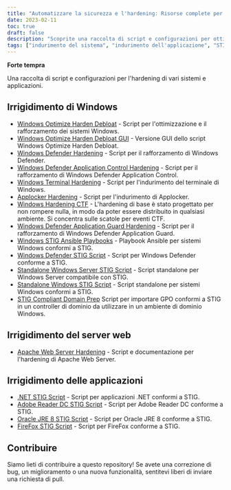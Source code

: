 ```yaml
---
title: "Automatizzare la sicurezza e l'hardening: Risorse complete per l'hardening"
date: 2023-02-11
toc: true
draft: false
description: "Scoprite una raccolta di script e configurazioni per ottimizzare e rendere più rigidi i vostri sistemi, rendendoli conformi alle STIG e resistenti agli hacker."
tags: ["indurimento del sistema", "indurimento dell'applicazione", "STIG compliant", "Ottimizzazione di Windows", "Indurimento di Windows Defender", "Tempra del server web Apache", "Script .NET STIG", "Script Adobe Reader DC STIG", "Script STIG di Firefox", "Simeononsecurity", "sicurezza informatica", "automazione", "sicurezza della rete", "Sicurezza informatica", "sicurezza del sistema", "sicurezza informatica", "indurimento della sicurezza", "automazione della sicurezza", "Indurimento delle finestre", "tempra del server web"]
---
```


**Forte tempra**

Una raccolta di script e configurazioni per l'hardening di vari sistemi e applicazioni.

## Irrigidimento di Windows

- [Windows Optimize Harden Debloat](https://github.com/simeononsecurity/Windows-Optimize-Harden-Debloat) - Script per l'ottimizzazione e il rafforzamento dei sistemi Windows.
- [Windows Optimize Harden Debloat GUI](https://github.com/simeononsecurity/Windows-Optimize-Harden-Debloat-GUI) - Versione GUI dello script Windows Optimize Harden Debloat.
- [Windows Defender Hardening](https://github.com/simeononsecurity/Windows-Defender-Hardening) - Script per il rafforzamento di Windows Defender.
- [Windows Defender Application Control Hardening](https://github.com/simeononsecurity/Windows-Defender-Application-Control-Hardening) - Script per il rafforzamento di Windows Defender Application Control.
- [Windows Terminal Hardening](https://github.com/simeononsecurity/Windows-Terminal-Hardening) - Script per l'indurimento del terminale di Windows.
- [Applocker Hardening](https://github.com/simeononsecurity/Applocker-Hardening) - Script per l'indurimento di Applocker.
- [Windows Hardening CTF](https://github.com/simeononsecurity/Windows-Hardening-CTF) - L'hardening di base è stato progettato per non rompere nulla, in modo da poter essere distribuito in qualsiasi ambiente. Si concentra sulle scatole per eventi CTF.
- [Windows Defender Application Guard Hardening](https://github.com/simeononsecurity/Windows-Defender-Application-Guard-Hardening) - Script per il rafforzamento di Windows Defender Application Guard.
- [Windows STIG Ansible Playbooks](https://github.com/simeononsecurity/Windows_STIG_Ansible) - Playbook Ansible per sistemi Windows conformi a STIG.
- [Windows Defender STIG Script](https://github.com/simeononsecurity/Windows-Defender-STIG-Script) - Script per Windows Defender conforme a STIG.
- [Standalone Windows Server STIG Script](https://github.com/simeononsecurity/Standalone-Windows-Server-STIG-Script) - Script standalone per Windows Server compatibile con STIG.
- [Standalone Windows STIG Script](https://github.com/simeononsecurity/Standalone-Windows-STIG-Script) - Script standalone per sistemi Windows conformi a STIG.
- [STIG Compliant Domain Prep](https://github.com/simeononsecurity/STIG-Compliant-Domain-Prep) Script per importare GPO conformi a STIG in un controller di dominio da utilizzare in un ambiente di dominio Windows.

## Irrigidimento del server web
- [Apache Web Server Hardening](https://github.com/simeononsecurity/Apache-Web-Server-Hardening) - Script e documentazione per l'hardening di Apache Web Server.

## Irrigidimento delle applicazioni
- [.NET STIG Script](https://github.com/simeononsecurity/.NET-STIG-Script) - Script per applicazioni .NET conformi a STIG.
- [Adobe Reader DC STIG Script](https://github.com/simeononsecurity/Adobe-Reader-DC-STIG-Script) - Script per Adobe Reader DC conforme a STIG.
- [Oracle JRE 8 STIG Script](https://github.com/simeononsecurity/Oracle-JRE-8-STIG-Script) - Script per Oracle JRE 8 conforme a STIG.
- [FireFox STIG Script](https://github.com/simeononsecurity/FireFox-STIG-Script) - Script per FireFox conforme a STIG.

## Contribuire

Siamo lieti di contribuire a questo repository! Se avete una correzione di bug, un miglioramento o una nuova funzionalità, sentitevi liberi di inviare una richiesta di pull.
